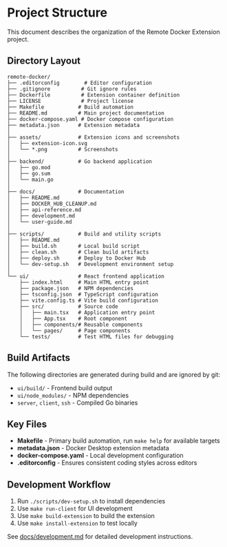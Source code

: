 # Project Structure

This document describes the organization of the Remote Docker Extension project.

## Directory Layout

```
remote-docker/
├── .editorconfig        # Editor configuration
├── .gitignore          # Git ignore rules
├── Dockerfile          # Extension container definition
├── LICENSE             # Project license
├── Makefile           # Build automation
├── README.md          # Main project documentation
├── docker-compose.yaml # Docker compose configuration
├── metadata.json      # Extension metadata
│
├── assets/            # Extension icons and screenshots
│   ├── extension-icon.svg
│   └── *.png          # Screenshots
│
├── backend/           # Go backend application
│   ├── go.mod
│   ├── go.sum
│   └── main.go
│
├── docs/              # Documentation
│   ├── README.md
│   ├── DOCKER_HUB_CLEANUP.md
│   ├── api-reference.md
│   ├── development.md
│   └── user-guide.md
│
├── scripts/           # Build and utility scripts
│   ├── README.md
│   ├── build.sh       # Local build script
│   ├── clean.sh       # Clean build artifacts
│   ├── deploy.sh      # Deploy to Docker Hub
│   └── dev-setup.sh   # Development environment setup
│
└── ui/                # React frontend application
    ├── index.html     # Main HTML entry point
    ├── package.json   # NPM dependencies
    ├── tsconfig.json  # TypeScript configuration
    ├── vite.config.ts # Vite build configuration
    ├── src/           # Source code
    │   ├── main.tsx   # Application entry point
    │   ├── App.tsx    # Root component
    │   ├── components/# Reusable components
    │   └── pages/     # Page components
    └── tests/         # Test HTML files for debugging
```

## Build Artifacts

The following directories are generated during build and are ignored by git:

- `ui/build/` - Frontend build output
- `ui/node_modules/` - NPM dependencies
- `server`, `client`, `ssh` - Compiled Go binaries

## Key Files

- **Makefile** - Primary build automation, run `make help` for available targets
- **metadata.json** - Docker Desktop extension metadata
- **docker-compose.yaml** - Local development configuration
- **.editorconfig** - Ensures consistent coding styles across editors

## Development Workflow

1. Run `./scripts/dev-setup.sh` to install dependencies
2. Use `make run-client` for UI development
3. Use `make build-extension` to build the extension
4. Use `make install-extension` to test locally

See [docs/development.md](docs/development.md) for detailed development instructions.